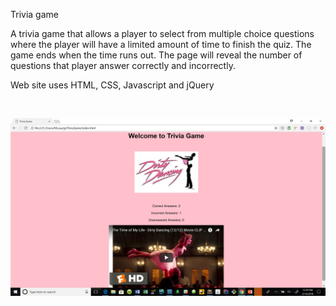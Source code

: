 Trivia game

A trivia game that allows a player to select from multiple choice questions where the player will have a limited amount of time to finish the quiz.  The game ends when the time runs out. The page will reveal the number of questions that player answer correctly and incorrectly.

Web site uses HTML, CSS, Javascript and jQuery

<br>


![alt Trivia Game](https://github.com/kokimussa/TriviaGame/blob/master/Triviagame.png)


